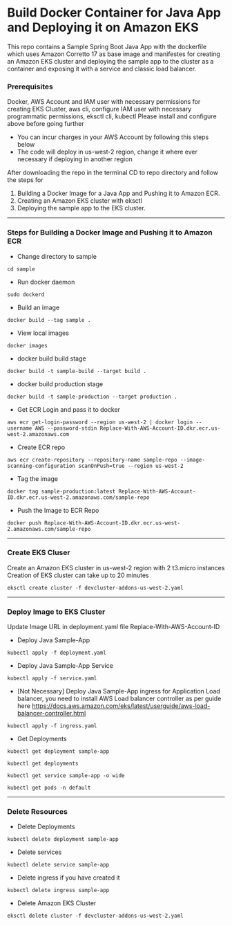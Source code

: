 # Build Docker Container for Java App and Deploying it on Amazon EKS
This repo contains a Sample Spring Boot Java App with the dockerfile which uses Amazon Corretto 17 as base image and manifestes for creating an Amazon EKS cluster and deploying the sample app to the cluster as a container and exposing it with a service and classic load balancer.

### Prerequisites
Docker, AWS Account and IAM user with necessary permissions for creating EKS Cluster, aws cli, configure IAM user with necessary programmatic permissions, eksctl cli, kubectl
Please install and configure above before going further

* You can incur charges in your AWS Account by following this steps below
* The code will deploy in us-west-2 region, change it where ever necessary if deploying in another region

After downloading the repo in the terminal CD to repo directory and follow the steps for
1. Building a Docker Image for a Java App and Pushing it to Amazon ECR.
2. Creating an Amazon EKS cluster with eksctl
3. Deploying the sample app to the EKS cluster.
___
### Steps for Building a Docker Image and Pushing it to Amazon ECR
* Change directory to sample
<pre><code>cd sample</pre></code>

* Run docker daemon
<pre><code>sudo dockerd </pre></code>

* Build an image
<pre><code>docker build --tag sample . </pre></code>

* View local images
<pre><code>docker images</pre></code>

* docker build build stage
<pre><code>docker build -t sample-build --target build . </pre></code>

* docker build production stage
<pre><code>docker build -t sample-production --target production . </pre></code>

* Get ECR Login and pass it to docker
<pre><code>aws ecr get-login-password --region us-west-2 | docker login --username AWS --password-stdin Replace-With-AWS-Account-ID.dkr.ecr.us-west-2.amazonaws.com</pre></code>

* Create ECR repo
<pre><code>aws ecr create-repository --repository-name sample-repo --image-scanning-configuration scanOnPush=true --region us-west-2</pre></code>

* Tag the image
<pre><code>docker tag sample-production:latest Replace-With-AWS-Account-ID.dkr.ecr.us-west-2.amazonaws.com/sample-repo</pre></code>

* Push the Image to ECR Repo
<pre><code>docker push Replace-With-AWS-Account-ID.dkr.ecr.us-west-2.amazonaws.com/sample-repo</pre></code>

___
### Create EKS Cluser
Create an Amazon EKS cluster in us-west-2 region with 2 t3.micro instances
Creation of EKS cluster can take up to 20 minutes
<pre><code>eksctl create cluster -f devcluster-addons-us-west-2.yaml</pre></code>

___
### Deploy Image to EKS Cluster 
Update Image URL in deployment.yaml file Replace-With-AWS-Account-ID

* Deploy Java Sample-App
<pre><code>kubectl apply -f deployment.yaml</pre></code>

* Deploy Java Sample-App Service
<pre><code>kubectl apply -f service.yaml</pre></code>

* [Not Necessary] Deploy Java Sample-App ingress for Application Load balancer, you need to install AWS Load balancer controller as per guide here https://docs.aws.amazon.com/eks/latest/userguide/aws-load-balancer-controller.html
<pre><code>kubectl apply -f ingress.yaml</pre></code>


* Get Deployments
<pre><code>kubectl get deployment sample-app</pre></code>

<pre><code>kubectl get deployments</pre></code>

<pre><code>kubectl get service sample-app -o wide</pre></code>

<pre><code>kubectl get pods -n default</pre></code>

___
### Delete Resources 
* Delete Deployments
<pre><code>kubectl delete deployment sample-app</pre></code>

* Delete services
<pre><code>kubectl delete service sample-app</pre></code>

* Delete ingress if you have created it
<pre><code>kubectl delete ingress sample-app</pre></code>

* Delete Amazon EKS Cluster
<pre><code>eksctl delete cluster -f devcluster-addons-us-west-2.yaml</pre></code>